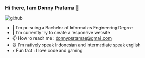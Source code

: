 ### Hi there, I am Donny Pratama 👋
![github](https://user-images.githubusercontent.com/64658351/131376658-94f1cfa0-f0ac-4761-bd9f-30c7012a4cb2.jpg)

- 💼 I’m pursuing a Bachelor of Informatics Engineering Degree
- 🌱 I’m currently try to create a responsive website
- 📫 How to reach me : donnypratamae@gmail.com
- 😄 I'm natively speak Indonesian and intermediate speak english
- ⚡ Fun fact : I love code and gaming
